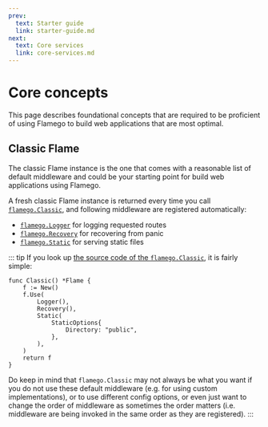```yaml
---
prev:
  text: Starter guide
  link: starter-guide.md
next:
  text: Core services
  link: core-services.md
---
```


# Core concepts

This page describes foundational concepts that are required to be proficient of using Flamego to build web applications that are most optimal.

## Classic Flame

The classic Flame instance is the one that comes with a reasonable list of default middleware and could be your starting point for build web applications using Flamego.

A fresh classic Flame instance is returned every time you call [`flamego.Classic`](https://pkg.go.dev/github.com/flamego/flamego#Classic), and following middleware are registered automatically:

- [`flamego.Logger`](core-services.md#routing-logger) for logging requested routes
- [`flamego.Recovery`](core-services.md#panic-recovery) for recovering from panic
- [`flamego.Static`](core-services.md#serving-static-files) for serving static files

::: tip
If you look up [the source code of the `flamego.Classic`](https://github.com/flamego/flamego/blob/8505d18c5243f797d5bb7160797d26454b9e5011/flame.go#L65-L77), it is fairly simple:

```go:no-line-numbers
func Classic() *Flame {
	f := New()
	f.Use(
		Logger(),
		Recovery(),
		Static(
			StaticOptions{
				Directory: "public",
			},
		),
	)
	return f
}
```

Do keep in mind that `flamego.Classic` may not always be what you want if you do not use these default middleware (e.g. for using custom implementations), or to use different config options, or even just want to change the order of middleware as sometimes the order matters (i.e. middleware are being invoked in the same order as they are registered).
:::

